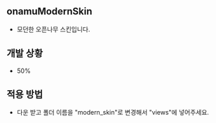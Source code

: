 ## onamuModernSkin
 * 모던한 오픈나무 스킨입니다.

## 개발 상황
 * 50%

## 적용 방법
 * 다운 받고 폴더 이름을 "modern_skin"로 변경해서 "views"에 넣어주세요.
